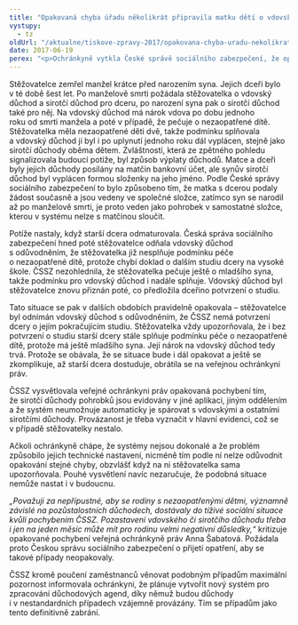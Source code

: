```yaml
---
title: "Opakovaná chyba úřadu několikrát připravila matku dětí o vdovský důchod"
vystupy:
  - tz
oldUrl: "/aktualne/tiskove-zpravy-2017/opakovana-chyba-uradu-nekolikrat-pripravila-matku-deti-o-vdovsky-duchod"
date: 2017-06-19
perex: "<p>Ochránkyně vytkla České správě sociálního zabezpečení, že opakovaně odnímala vdovský důchod matce pečující o dvě nezaopatřené děti.  Žena přitom pokaždé na chybu upozornila, ale nebylo jí to nic platné. ČSSZ svůj chybný postup pouze odůvodňovala technickým nastavením systému výplaty pozůstalostních důchodů. Podle ochránkyně se s takovým stavem nelze smířit. Po jejím šetření úřad své pracovníky poučil a přislíbil systém do budoucna změnit.</p>"
---
```


<!-- imported from the old website -->

<p>Stěžovatelce zemřel manžel krátce před narozením syna. Jejich dceři bylo v té době šest let. Po manželově smrti požádala stěžovatelka o vdovský důchod a sirotčí důchod pro dceru, po narození syna pak o sirotčí důchod také pro něj. Na vdovský důchod má nárok vdova po dobu jednoho roku od smrti manžela a poté v případě, že pečuje o nezaopatřené dítě. Stěžovatelka měla nezaopatřené děti dvě, takže podmínku splňovala a vdovský důchod jí byl i po uplynutí jednoho roku dál vyplácen, stejně jako sirotčí důchody oběma dětem. Zvláštností, která ze zpětného pohledu signalizovala budoucí potíže, byl způsob výplaty důchodů. Matce a dceři byly jejich důchody posílány na matčin bankovní účet, ale synův sirotčí důchod byl vyplácen formou složenky na jeho jméno. Podle České správy sociálního zabezpečení to bylo způsobeno tím, že matka s dcerou podaly žádost současně a jsou vedeny ve společné složce, zatímco syn se narodil až po manželově smrti, je proto veden jako pohrobek v samostatné složce, kterou v systému nelze s matčinou sloučit.</p> <p>Potíže nastaly, když starší dcera odmaturovala. Česká správa sociálního zabezpečení hned poté stěžovatelce odňala vdovský důchod s odůvodněním, že stěžovatelka již nesplňuje podmínku péče o nezaopatřené dítě, protože chybí doklad o dalším studiu dcery na vysoké škole. ČSSZ nezohlednila, že stěžovatelka pečuje ještě o mladšího syna, takže podmínku pro vdovský důchod i nadále splňuje. Vdovský důchod byl stěžovatelce znovu přiznán poté, co předložila dceřino potvrzení o studiu. </p> <p>Tato situace se pak v dalších obdobích pravidelně opakovala – stěžovatelce byl odnímán vdovský důchod s odůvodněním, že ČSSZ nemá potvrzení dcery o jejím pokračujícím studiu. Stěžovatelka vždy upozorňovala, že i bez potvrzení o studiu starší dcery stále splňuje podmínku péče o nezaopatřené dítě, protože má ještě mladšího syna. Její nárok na vdovský důchod tedy trvá. Protože se obávala, že se situace bude i dál opakovat a ještě se zkomplikuje, až starší dcera dostuduje, obrátila se na veřejnou ochránkyni práv.</p> <p>ČSSZ vysvětlovala veřejné ochránkyni práv opakovaná pochybení tím, že sirotčí důchody pohrobků jsou evidovány v jiné aplikaci, jiným oddělením a že systém neumožnuje automaticky je spárovat s vdovskými a ostatními sirotčími důchody. Provázanost je třeba vyznačit v hlavní evidenci, což se v případě stěžovatelky nestalo.</p> <p>Ačkoli ochránkyně chápe, že systémy nejsou dokonalé a že problém způsobilo jejich technické nastavení, nicméně tím podle ní nelze odůvodnit opakování stejné chyby, obzvlášť když na ni stěžovatelka sama upozorňovala. Pouhé vysvětlení navíc nezaručuje, že podobná situace nemůže nastat i v budoucnu. </p> <p><i>„Považuji za nepřípustné, aby se rodiny s nezaopatřenými dětmi, významně závislé na pozůstalostních důchodech, dostávaly do tíživé sociální situace kvůli pochybením ČSSZ. Pozastavení vdovského či sirotčího důchodu třeba i jen na jeden měsíc může mít pro rodinu velmi negativní důsledky,“</i> kritizuje opakované pochybení veřejná ochránkyně práv Anna Šabatová. Požádala proto Českou správu sociálního zabezpečení o přijetí opatření, aby se takové případy neopakovaly.</p><p> ČSSZ kromě poučení zaměstnanců věnovat podobným případům maximální pozornost informovala ochránkyni, že plánuje vytvořit nový systém pro zpracování důchodových agend, díky němuž budou důchody i v nestandardních případech vzájemně provázány. Tím se případům jako tento definitivně zabrání.</p>
